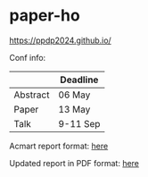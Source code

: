 # paper-ho

https://ppdp2024.github.io/

Conf info:

|          | Deadline |
| -------- | -------- |
| Abstract | 06 May   |
| Paper    | 13 May   |
| Talk     | 9-11 Sep |

Acmart report format: [here](https://ctan.math.illinois.edu/macros/latex/contrib/acmart/acmguide.pdf)

Updated report in PDF format: [here](https://github.com/FissoreD/paper-ho/blob/pdf/main.pdf)